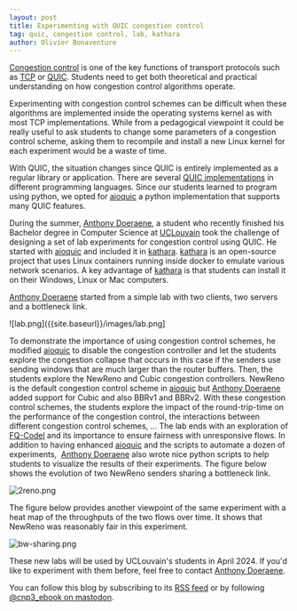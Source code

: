 ```yaml
---
layout: post
title: Experimenting with QUIC congestion control
tag: quic, congestion control, lab, kathara
author: Olivier Bonaventure
---
```


[Congestion control](https://beta.computer-networking.info/syllabus/default/protocols/congestion.html) is one of the key functions of transport protocols such as [TCP](https://beta.computer-networking.info/syllabus/default/protocols/tcp.html) or [QUIC](https://www.ietf.org/rfc/rfc9000.html). Students need to get both theoretical and practical understanding on how congestion control algorithms operate.

Experimenting with congestion control schemes can be difficult when these algorithms are implemented inside the operating systems kernel as with most TCP implementations. While from a pedagogical viewpoint it could be really useful to ask students to change some parameters of a congestion control scheme, asking them to recompile and install a new Linux kernel for each experiment would be a waste of time.

With QUIC, the situation changes since QUIC is entirely implemented as a regular library or application. There are several [QUIC implementations](https://github.com/quicwg/base-drafts/wiki/Implementations) in different programming languages. Since our students learned to program using python, we opted for [aioquic](https://github.com/aiortc/aioquic) a python implementation that supports many QUIC features.

During the summer, [Anthony Doeraene](https://github.com/Aperence), a student who recently finished his Bachelor degree in Computer Science at [UCLouvain](https://www.uclouvain.be) took the challenge of designing a set of lab experiments for congestion control using QUIC. He started with [aioquic](https://github.com/aiortc/aioquic) and included it in [kathara](https://www.kathara.org). [kathara](https://www.kathara.org) is an open-source project that uses Linux containers running inside docker to emulate various network scenarios. A key advantage of [kathara](https://www.kathara.org) is that students can install it on their Windows, Linux or Mac computers.

[Anthony Doeraene](https://github.com/Aperence) started from a simple lab with two clients, two servers and a bottleneck link.

![lab.png]({{site.baseurl}}/images/lab.png]

To demonstrate the importance of using congestion control schemes, he modified [aioquic](https://github.com/aiortc/aioquic) to disable the congestion controller and let the students explore the congestion collapse that occurs in this case if the senders use sending windows that are much larger than the router buffers. Then, the students explore the NewReno and Cubic congestion controllers. NewReno is the default congestion control scheme in [aioquic](https://github.com/aiortc/aioquic) but [Anthony Doeraene](https://github.com/Aperence)  added support for Cubic and also BBRv1 and BBRv2. With these congestion control schemes, the students explore the impact of the round-trip-time on the performance of the congestion control, the interactions between different congestion control schemes, ... The lab ends with an exploration of [FQ-Codel](https://datatracker.ietf.org/doc/html/rfc8290) and its importance to ensure fairness with unresponsive flows. In addition to having enhanced [aioquic](https://github.com/aiortc/aioquic) and the scripts to automate a dozen of experiments,  [Anthony Doeraene](https://github.com/Aperence) also wrote nice python scripts to help students to visualize the results of their experiments. The figure below shows the evolution of two NewReno senders sharing a bottleneck link.

![2reno.png]({{site.baseurl}}/images/2reno.png)

The figure below provides another viewpoint of the same experiment with a heat map of the throughputs of the two flows over time. It shows that NewReno was reasonably fair in this experiment.

![bw-sharing.png]({{site.baseurl}}/images/bw-sharing.png)

These new labs will be used by UCLouvain's students in April 2024. If you'd like to experiment with them before, feel free to contact [Anthony Doeraene](https://github.com/Aperence).


You can follow this blog by subscribing to its [RSS feed](http://blog.computer-networking.info/feed.xml) or by following [@cnp3_ebook on mastodon](https://mastodon.acm.org/@cnp3_ebook). 